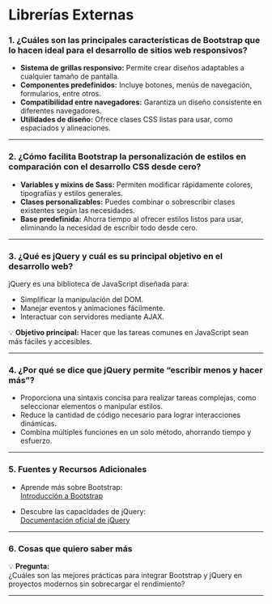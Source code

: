 # **Librerías Externas**

### **1. ¿Cuáles son las principales características de Bootstrap que lo hacen ideal para el desarrollo de sitios web responsivos?**  
- **Sistema de grillas responsivo:** Permite crear diseños adaptables a cualquier tamaño de pantalla.  
- **Componentes predefinidos:** Incluye botones, menús de navegación, formularios, entre otros.  
- **Compatibilidad entre navegadores:** Garantiza un diseño consistente en diferentes navegadores.  
- **Utilidades de diseño:** Ofrece clases CSS listas para usar, como espaciados y alineaciones.  

---

### **2. ¿Cómo facilita Bootstrap la personalización de estilos en comparación con el desarrollo CSS desde cero?**  
- **Variables y mixins de Sass:** Permiten modificar rápidamente colores, tipografías y estilos generales.  
- **Clases personalizables:** Puedes combinar o sobrescribir clases existentes según las necesidades.  
- **Base predefinida:** Ahorra tiempo al ofrecer estilos listos para usar, eliminando la necesidad de escribir todo desde cero.  

---

### **3. ¿Qué es jQuery y cuál es su principal objetivo en el desarrollo web?**  
jQuery es una biblioteca de JavaScript diseñada para:  
- Simplificar la manipulación del DOM.  
- Manejar eventos y animaciones fácilmente.  
- Interactuar con servidores mediante AJAX.  

💡 **Objetivo principal:** Hacer que las tareas comunes en JavaScript sean más fáciles y accesibles.  

---

### **4. ¿Por qué se dice que jQuery permite “escribir menos y hacer más”?**  
- Proporciona una sintaxis concisa para realizar tareas complejas, como seleccionar elementos o manipular estilos.  
- Reduce la cantidad de código necesario para lograr interacciones dinámicas.  
- Combina múltiples funciones en un solo método, ahorrando tiempo y esfuerzo.  

---

### **5. Fuentes y Recursos Adicionales**  
- Aprende más sobre Bootstrap:  
  [Introducción a Bootstrap](https://getbootstrap.com/docs/)  

- Descubre las capacidades de jQuery:  
  [Documentación oficial de jQuery](https://jquery.com/)  

---

### **6. Cosas que quiero saber más**  
💡 **Pregunta:**  
¿Cuáles son las mejores prácticas para integrar Bootstrap y jQuery en proyectos modernos sin sobrecargar el rendimiento?  

---


